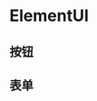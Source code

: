 # ElementUI


<script setup>
import ELButton from '../component/examples/ELButton.vue'
</script>

## 按钮

<ELButton/>

## 表单










